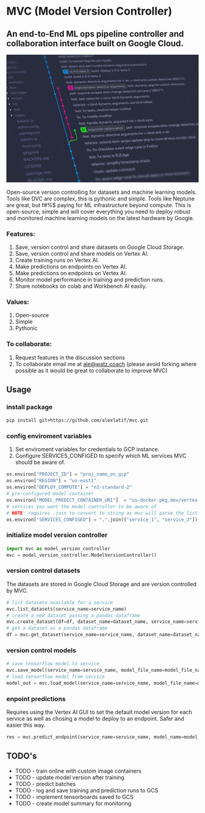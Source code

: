 
# MVC (Model Version Controller)
## An end-to-End ML ops pipeline controller and collaboration interface built on Google Cloud.

![version control](https://github.com/alexlatif/mvc/blob/main/img.jpg)

Open-source version controlling for datasets and machine learning models. Tools like DVC are complex, this is pythonic and simple. Tools like Neptune are great, but f#%$ paying for ML infrastructure beyond compute. This is open-source, simple and will cover everything you need to deploy robust and monitored machine learning models on the latest hardware by Google.

### Features:
1. Save, version control and share datasets on Google Cloud Storage.
2. Save, version control and share models on Vertex AI.
3. Create training runs on Vertex AI.
4. Make predictions on endpoints on Vertex AI.
5. Make predictions on endpoints on Vertex AI.
6. Monitor model performance in training and prediction runs.
7. Share notebooks on colab and Workbench AI easily.

### Values:
1. Open-source
2. Simple
3. Pythonic

### To collaborate:
1. Request features in the discussion sections
2. To collaborate email me at ale@watz.coach (please avoid forking where possible as it would be great to collaborate to improve MVC)

## Usage

### install package
```bash
pip install git+https://github.com/alexlatif/mvc.git
```

### config enviroment variables
1. Set enviroment variables for credentials to GCP instance. 
2. Configure SERVICES_CONFIGED to specify which ML services MVC should be aware of.
```python
os.environ["PROJECT_ID"] = "proj_name_on_gcp"
os.environ["REGION"] = "us-east1"
os.environ["DEPLOY_COMPUTE"] = "n1-standard-2"
# pre-configured model container
os.environ["MODEL_PREDICT_CONTAINER_URI"]  = "us-docker.pkg.dev/vertex-ai/prediction/tf2-cpu.2-11:latest"
# services you want the model controller to be aware of
# NOTE: requires .join to convert to string as mvc will parse the list
os.environ["SERVICES_CONFIGED"] = ",".join(["service_1", "service_2"])
```

### initialize model version controller
```python
import mvc as model_version_controller
mvc = model_version_controller.ModelVersionController()
```

### version control datasets
The datasets are stored in Google Cloud Storage and are version controlled by MVC. 

```python
# list datasets available for a service
mvc.list_datasets(service_name=service_name)
# create a new dataset passing a pandas dataframe
mvc.create_dataset(df=df, dataset_name=dataset_name, service_name=service_name)
# get a dataset as a pandas dataframe
df = mvc.get_dataset(service_name=service_name, dataset_name=dataset_name)
```

### version control models
```python
# save tensorflow model to service
mvc.save_model(service_name=service_name, model_file_name=model_file_name, model_object=model)
# load tensorflow model from service
model_out = mvc.load_model(service_name=service_name, model_file_name=model_file_name)
```

### enpoint predictions
Requires using the Vertex AI GUI to set the default model version for each service as well as chosing a model to deploy to an endpoint. Safer and easier this way.
```python
res = mvc.predict_endpoint(service_name=service_name, model_name=model_file_name, x_instance=holdout_x)
```



## TODO's
- TODO - train online with custom image containers
- TODO - update model version after training
- TODO - predict batches
- TODO - log and save training and prediction runs to GCS
- TODO - implement tensorboards saved to GCS
- TODO - create model summary for monitoring 